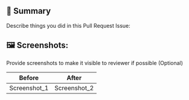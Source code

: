 ## :rocket: Summary
Describe things you did in this Pull Request
Issue:

## :framed_picture: Screenshots:
Provide screenshots to make it visible to reviewer if possible (Optional)

| Before | After |
| :---: | :---: |
| Screenshot_1 | Screenshot_2 | 
